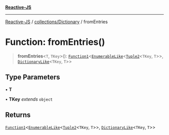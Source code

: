 [**Reactive-JS**](../../../README.md)

***

[Reactive-JS](../../../README.md) / [collections/Dictionary](../README.md) / fromEntries

# Function: fromEntries()

> **fromEntries**\<`T`, `TKey`\>(): [`Function1`](../../../functions/type-aliases/Function1.md)\<[`EnumerableLike`](../../interfaces/EnumerableLike.md)\<[`Tuple2`](../../../functions/type-aliases/Tuple2.md)\<`TKey`, `T`\>\>, [`DictionaryLike`](../../interfaces/DictionaryLike.md)\<`TKey`, `T`\>\>

## Type Parameters

• **T**

• **TKey** *extends* `object`

## Returns

[`Function1`](../../../functions/type-aliases/Function1.md)\<[`EnumerableLike`](../../interfaces/EnumerableLike.md)\<[`Tuple2`](../../../functions/type-aliases/Tuple2.md)\<`TKey`, `T`\>\>, [`DictionaryLike`](../../interfaces/DictionaryLike.md)\<`TKey`, `T`\>\>
